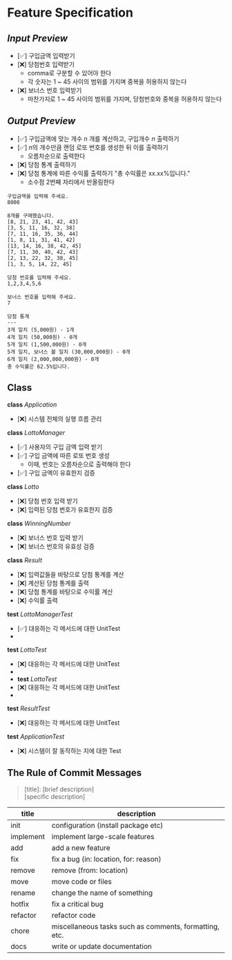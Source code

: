 # Feature Specification

## *Input Preview*

- [✅] 구입금액 입력받기
- [❌] 당첨번호 입력받기
    - comma로 구분할 수 있어야 한다
    - 각 숫자는 1 ~ 45 사이의 범위를 가지며 중복을 허용하지 않는다
- [❌] 보너스 번호 입력받기
    - 마찬가지로 1 ~ 45 사이의 범위를 가지며, 당첨번호와 중복을 허용하지 않는다

## *Output Preview*

- [✅] 구입금액에 맞는 개수 *n* 개를 계산하고, 구입개수 *n* 출력하기
- [✅] *n*의 개수만큼 랜덤 로또 번호를 생성한 뒤 이를 출력하기
    - 오름차순으로 출력한다
- [❌] 당첨 통계 출력하기
- [❌] 당첨 통계에 따른 수익률 출력하기 "총 수익률은 xx.xx%입니다."
    - 소수점 2번째 자리에서 반올림한다

```
구입금액을 입력해 주세요.
8000

8개를 구매했습니다.
[8, 21, 23, 41, 42, 43]
[3, 5, 11, 16, 32, 38]
[7, 11, 16, 35, 36, 44]
[1, 8, 11, 31, 41, 42]
[13, 14, 16, 38, 42, 45]
[7, 11, 30, 40, 42, 43]
[2, 13, 22, 32, 38, 45]
[1, 3, 5, 14, 22, 45]

당첨 번호를 입력해 주세요.
1,2,3,4,5,6

보너스 번호를 입력해 주세요.
7

당첨 통계
---
3개 일치 (5,000원) - 1개
4개 일치 (50,000원) - 0개
5개 일치 (1,500,000원) - 0개
5개 일치, 보너스 볼 일치 (30,000,000원) - 0개
6개 일치 (2,000,000,000원) - 0개
총 수익률은 62.5%입니다.
```

## Class

**class** *Application*

- [❌] 시스템 전체의 실행 흐름 관리

**class** *LottoManager*

- [✅] 사용자의 구입 금액 입력 받기
- [✅] 구입 금액에 따른 로또 번호 생성
    - 이때, 번호는 오름차순으로 출력해야 한다
- [✅] 구입 금액이 유효한지 검증

**class** *Lotto*

- [❌] 당첨 번호 입력 받기
- [❌] 입력된 당첨 번호가 유효한지 검증

**class** *WinningNumber*

- [❌] 보너스 번호 입력 받기
- [❌] 보너스 번호의 유효성 검증

**class** *Result*

- [❌] 입력값들을 바탕으로 당첨 통계를 계산
- [❌] 계산된 당첨 통계를 출력
- [❌] 당첨 통계를 바탕으로 수익률 계산
- [❌] 수익률 출력

**test** *LottoManagerTest*
- [✅] 대응하는 각 메서드에 대한 UnitTest
- 
**test** *LottoTest*
- [❌] 대응하는 각 메서드에 대한 UnitTest
- 
- **test** *LottoTest*
- [❌] 대응하는 각 메서드에 대한 UnitTest
- 
**test** *ResultTest*
- [❌] 대응하는 각 메서드에 대한 UnitTest

**test** *ApplicationTest*
- [❌] 시스템이 잘 동작하는 지에 대한 Test
## The Rule of Commit Messages

> [title]\: [brief description] <br>
> [specific description]

| title     | description                                            |
|-----------|--------------------------------------------------------|
| init      | configuration (install package etc)                    |
| implement | implement large-scale features                         |
| add       | add a new feature                                      |
| fix       | fix a bug (in: location, for: reason)                  |
| remove    | remove (from: location)                                |
| move      | move code or files                                     |
| rename    | change the name of something                           |
| hotfix    | fix a critical bug                                     |
| refactor  | refactor code                                          |
| chore     | miscellaneous tasks such as comments, formatting, etc. |
| docs      | write or update documentation                          |

